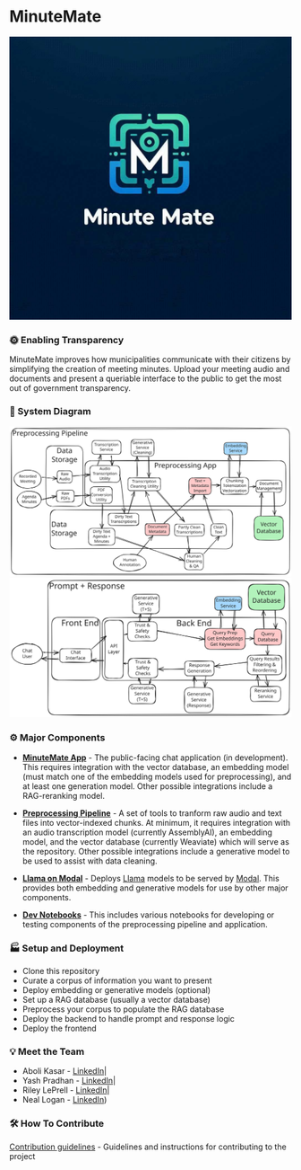 # MinuteMate
<div align="center">
<img width="600" alt="A fun logo" src="assets\Fun_Logo.jpg">
</div>

### 🌞 Enabling Transparency

MinuteMate improves how municipalities communicate with their citizens by simplifying the creation of meeting minutes. Upload your meeting audio and documents and present a queriable interface to the public to get the most out of government transparency.

### 🧭 System Diagram

<img width="800" alt="A system diagram covering the preprocessing pipeline" src="docs\preprocessing_pipeline.svg">

<img width="800" alt="A system diagram covering the prompt and response processes" src="docs\prompt_and_response.svg">

### ⚙️ Major Components

- [**MinuteMate App**](MinuteMate/) - The public-facing chat application (in development).  This requires integration with the vector database, an embedding model (must match one of the embedding models used for preprocessing), and at least one generation model. Other possible integrations include a RAG-reranking model.

- [**Preprocessing Pipeline**](Preprocessing/) - A set of tools to tranform raw audio and text files into vector-indexed chunks.  At minimum, it requires integration with an audio transcription model (currently AssemblyAI), an embedding model, and the vector database (currently Weaviate) which will serve as the repository. Other possible integrations include a generative model to be used to assist with data cleaning.

- [**Llama on Modal**](/Llama_On_Modal/) - Deploys [Llama](https://www.llama.com/) models to be served by [Modal](https://modal.com/).  This provides both embedding and generative models for use by other major components.

- [**Dev Notebooks**](dev_notebooks/) - This includes various notebooks for developing or testing components of the preprocessing pipeline and application.

### 🏭 Setup and Deployment

- Clone this repository
- Curate a corpus of information you want to present
- Deploy embedding or generative models (optional)
- Set up a RAG database (usually a vector database)
- Preprocess your corpus to populate the RAG database 
- Deploy the backend to handle prompt and response logic 
- Deploy the frontend 

### 💡 Meet the Team

- Aboli Kasar - [LinkedIn](https://www.linkedin.com/in/abolikasar)|
- Yash Pradhan - [LinkedIn](https://www.linkedin.com/in/iamyashpradhan/)|
- Riley LePrell - [LinkedIn](https://www.linkedin.com/in/riley-leprell)|
- Neal Logan - [LinkedIn](https://www.linkedin.com/in/nealdlogan))

### 🛠️ How To Contribute

[Contribution guidelines](docs/CONTRIBUTING.md) - Guidelines and instructions for contributing to the project
